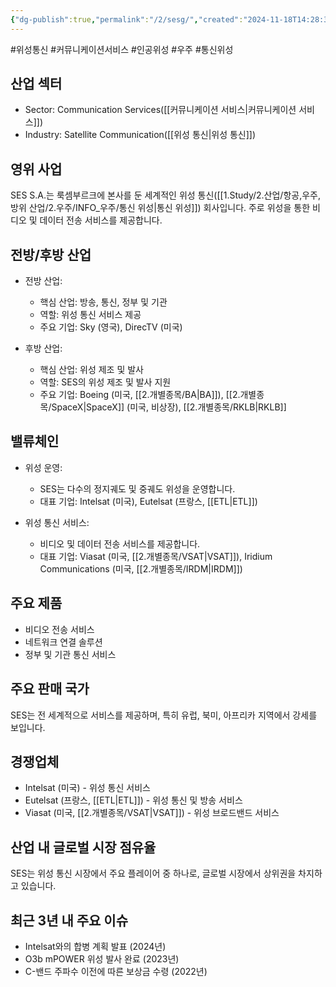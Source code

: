 ```yaml
---
{"dg-publish":true,"permalink":"/2/sesg/","created":"2024-11-18T14:28:34.891+09:00","updated":"2025-07-29T21:37:05.170+09:00"}
---
```


#위성통신 #커뮤니케이션서비스 #인공위성 #우주 #통신위성 


## 산업 섹터

- Sector: Communication Services([[커뮤니케이션 서비스\|커뮤니케이션 서비스]])
- Industry: Satellite Communication([[위성 통신\|위성 통신]])

## 영위 사업

SES S.A.는 룩셈부르크에 본사를 둔 세계적인 위성 통신([[1.Study/2.산업/항공,우주,방위 산업/2.우주/INFO_우주/통신 위성\|통신 위성]]) 회사입니다. 주로 위성을 통한 비디오 및 데이터 전송 서비스를 제공합니다.

## 전방/후방 산업

- 전방 산업:
    
    - 핵심 산업: 방송, 통신, 정부 및 기관
    - 역할: 위성 통신 서비스 제공
    - 주요 기업: Sky (영국), DirecTV (미국)
- 후방 산업:
    
    - 핵심 산업: 위성 제조 및 발사
    - 역할: SES의 위성 제조 및 발사 지원
    - 주요 기업: Boeing (미국, [[2.개별종목/BA\|BA]]), [[2.개별종목/SpaceX\|SpaceX]] (미국, 비상장), [[2.개별종목/RKLB\|RKLB]]

## 밸류체인

- 위성 운영:
    
    - SES는 다수의 정지궤도 및 중궤도 위성을 운영합니다.
    - 대표 기업: Intelsat (미국), Eutelsat (프랑스, [[ETL\|ETL]])
    
- 위성 통신 서비스:
    
    - 비디오 및 데이터 전송 서비스를 제공합니다.
    - 대표 기업: Viasat (미국, [[2.개별종목/VSAT\|VSAT]]), Iridium Communications (미국, [[2.개별종목/IRDM\|IRDM]])
    

## 주요 제품

- 비디오 전송 서비스
- 네트워크 연결 솔루션
- 정부 및 기관 통신 서비스

## 주요 판매 국가

SES는 전 세계적으로 서비스를 제공하며, 특히 유럽, 북미, 아프리카 지역에서 강세를 보입니다.

## 경쟁업체

- Intelsat (미국) - 위성 통신 서비스
- Eutelsat (프랑스, [[ETL\|ETL]]) - 위성 통신 및 방송 서비스
- Viasat (미국, [[2.개별종목/VSAT\|VSAT]]) - 위성 브로드밴드 서비스

## 산업 내 글로벌 시장 점유율

SES는 위성 통신 시장에서 주요 플레이어 중 하나로, 글로벌 시장에서 상위권을 차지하고 있습니다.

## 최근 3년 내 주요 이슈

- Intelsat와의 합병 계획 발표 (2024년)
- O3b mPOWER 위성 발사 완료 (2023년)
- C-밴드 주파수 이전에 따른 보상금 수령 (2022년)